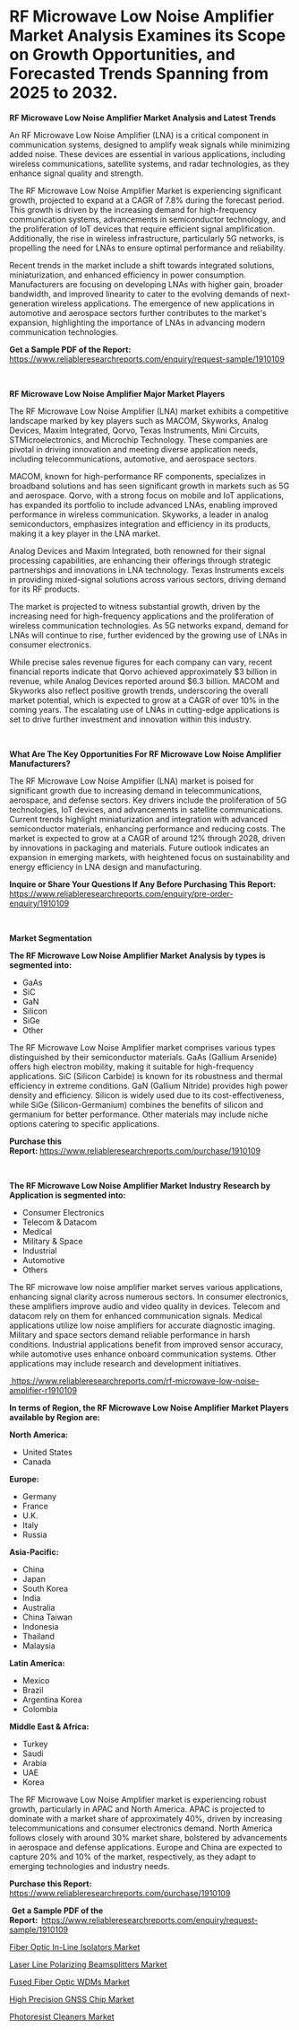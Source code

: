 <p><h1>RF Microwave Low Noise Amplifier Market Analysis Examines its Scope on Growth Opportunities, and Forecasted Trends Spanning from 2025 to 2032.</h1></p><p><strong>RF Microwave Low Noise Amplifier Market Analysis and Latest Trends</strong></p>
<p><p>An RF Microwave Low Noise Amplifier (LNA) is a critical component in communication systems, designed to amplify weak signals while minimizing added noise. These devices are essential in various applications, including wireless communications, satellite systems, and radar technologies, as they enhance signal quality and strength.</p><p>The RF Microwave Low Noise Amplifier Market is experiencing significant growth, projected to expand at a CAGR of 7.8% during the forecast period. This growth is driven by the increasing demand for high-frequency communication systems, advancements in semiconductor technology, and the proliferation of IoT devices that require efficient signal amplification. Additionally, the rise in wireless infrastructure, particularly 5G networks, is propelling the need for LNAs to ensure optimal performance and reliability.</p><p>Recent trends in the market include a shift towards integrated solutions, miniaturization, and enhanced efficiency in power consumption. Manufacturers are focusing on developing LNAs with higher gain, broader bandwidth, and improved linearity to cater to the evolving demands of next-generation wireless applications. The emergence of new applications in automotive and aerospace sectors further contributes to the market's expansion, highlighting the importance of LNAs in advancing modern communication technologies.</p></p>
<p><strong>Get a Sample PDF of the Report:&nbsp;</strong> <a href="https://www.reliableresearchreports.com/enquiry/request-sample/1910109?utm_campaign=12&utm_medium=2&utm_source=Github&utm_content=ia&utm_term=13022025&utm_id=rf-microwave-low-noise-amplifier">https://www.reliableresearchreports.com/enquiry/request-sample/1910109</a></p>
<p>&nbsp;</p>
<p><strong>RF Microwave Low Noise Amplifier Major Market Players</strong></p>
<p><p>The RF Microwave Low Noise Amplifier (LNA) market exhibits a competitive landscape marked by key players such as MACOM, Skyworks, Analog Devices, Maxim Integrated, Qorvo, Texas Instruments, Mini Circuits, STMicroelectronics, and Microchip Technology. These companies are pivotal in driving innovation and meeting diverse application needs, including telecommunications, automotive, and aerospace sectors.</p><p>MACOM, known for high-performance RF components, specializes in broadband solutions and has seen significant growth in markets such as 5G and aerospace. Qorvo, with a strong focus on mobile and IoT applications, has expanded its portfolio to include advanced LNAs, enabling improved performance in wireless communication. Skyworks, a leader in analog semiconductors, emphasizes integration and efficiency in its products, making it a key player in the LNA market.</p><p>Analog Devices and Maxim Integrated, both renowned for their signal processing capabilities, are enhancing their offerings through strategic partnerships and innovations in LNA technology. Texas Instruments excels in providing mixed-signal solutions across various sectors, driving demand for its RF products.</p><p>The market is projected to witness substantial growth, driven by the increasing need for high-frequency applications and the proliferation of wireless communication technologies. As 5G networks expand, demand for LNAs will continue to rise, further evidenced by the growing use of LNAs in consumer electronics.</p><p>While precise sales revenue figures for each company can vary, recent financial reports indicate that Qorvo achieved approximately $3 billion in revenue, while Analog Devices reported around $6.3 billion. MACOM and Skyworks also reflect positive growth trends, underscoring the overall market potential, which is expected to grow at a CAGR of over 10% in the coming years. The escalating use of LNAs in cutting-edge applications is set to drive further investment and innovation within this industry.</p></p>
<p>&nbsp;</p>
<p><strong>What Are The Key Opportunities For RF Microwave Low Noise Amplifier Manufacturers?</strong></p>
<p><p>The RF Microwave Low Noise Amplifier (LNA) market is poised for significant growth due to increasing demand in telecommunications, aerospace, and defense sectors. Key drivers include the proliferation of 5G technologies, IoT devices, and advancements in satellite communications. Current trends highlight miniaturization and integration with advanced semiconductor materials, enhancing performance and reducing costs. The market is expected to grow at a CAGR of around 12% through 2028, driven by innovations in packaging and materials. Future outlook indicates an expansion in emerging markets, with heightened focus on sustainability and energy efficiency in LNA design and manufacturing.</p></p>
<p><strong>Inquire or Share Your Questions If Any Before Purchasing This Report:</strong> <a href="https://www.reliableresearchreports.com/enquiry/pre-order-enquiry/1910109?utm_campaign=12&utm_medium=2&utm_source=Github&utm_content=ia&utm_term=13022025&utm_id=rf-microwave-low-noise-amplifier">https://www.reliableresearchreports.com/enquiry/pre-order-enquiry/1910109</a></p>
<p>&nbsp;</p>
<p><strong>Market Segmentation</strong></p>
<p><strong>The RF Microwave Low Noise Amplifier Market Analysis by types is segmented into:</strong></p>
<p><ul><li>GaAs</li><li>SiC</li><li>GaN</li><li>Silicon</li><li>SiGe</li><li>Other</li></ul></p>
<p><p>The RF Microwave Low Noise Amplifier market comprises various types distinguished by their semiconductor materials. GaAs (Gallium Arsenide) offers high electron mobility, making it suitable for high-frequency applications. SiC (Silicon Carbide) is known for its robustness and thermal efficiency in extreme conditions. GaN (Gallium Nitride) provides high power density and efficiency. Silicon is widely used due to its cost-effectiveness, while SiGe (Silicon-Germanium) combines the benefits of silicon and germanium for better performance. Other materials may include niche options catering to specific applications.</p></p>
<p><strong>Purchase this Report:&nbsp;</strong><a href="https://www.reliableresearchreports.com/purchase/1910109?utm_campaign=12&utm_medium=2&utm_source=Github&utm_content=ia&utm_term=13022025&utm_id=rf-microwave-low-noise-amplifier">https://www.reliableresearchreports.com/purchase/1910109</a></p>
<p>&nbsp;</p>
<p><strong>The RF Microwave Low Noise Amplifier Market Industry Research by Application is segmented into:</strong></p>
<p><ul><li>Consumer Electronics</li><li>Telecom & Datacom</li><li>Medical</li><li>Military & Space</li><li>Industrial</li><li>Automotive</li><li>Others</li></ul></p>
<p><p>The RF microwave low noise amplifier market serves various applications, enhancing signal clarity across numerous sectors. In consumer electronics, these amplifiers improve audio and video quality in devices. Telecom and datacom rely on them for enhanced communication signals. Medical applications utilize low noise amplifiers for accurate diagnostic imaging. Military and space sectors demand reliable performance in harsh conditions. Industrial applications benefit from improved sensor accuracy, while automotive uses enhance onboard communication systems. Other applications may include research and development initiatives.</p></p>
<p><a href="https://www.reliableresearchreports.com/rf-microwave-low-noise-amplifier-r1910109?utm_campaign=12&utm_medium=2&utm_source=Github&utm_content=ia&utm_term=13022025&utm_id=rf-microwave-low-noise-amplifier">&nbsp;https://www.reliableresearchreports.com/rf-microwave-low-noise-amplifier-r1910109</a></p>
<p><strong>In terms of Region, the RF Microwave Low Noise Amplifier Market Players available by Region are:</strong></p>
<p>
    <p> <strong> North America: </strong>
        <ul>
            <li>United States</li>
            <li>Canada</li>
        </ul>
        </p> 
    <p> <strong> Europe: </strong>
        <ul>
            <li>Germany</li>
            <li>France</li>
            <li>U.K.</li>
            <li>Italy</li>
            <li>Russia</li>
        </ul>
        </p> 
    <p> <strong> Asia-Pacific: </strong>
        <ul>
            <li>China</li>
            <li>Japan</li>
            <li>South Korea</li>
            <li>India</li>
            <li>Australia</li>
            <li>China Taiwan</li>
            <li>Indonesia</li>
            <li>Thailand</li>
            <li>Malaysia</li>
        </ul>
        </p> 
    <p> <strong> Latin America: </strong>
        <ul>
            <li>Mexico</li>
            <li>Brazil</li>
            <li>Argentina Korea</li>
            <li>Colombia</li>
        </ul>
        </p> 
    <p> <strong> Middle East & Africa: </strong>
        <ul>
            <li>Turkey</li>
            <li>Saudi</li>
            <li>Arabia</li>
            <li>UAE</li>
            <li>Korea</li>
        </ul>
    </p>
    </p>
<p><p>The RF Microwave Low Noise Amplifier market is experiencing robust growth, particularly in APAC and North America. APAC is projected to dominate with a market share of approximately 40%, driven by increasing telecommunications and consumer electronics demand. North America follows closely with around 30% market share, bolstered by advancements in aerospace and defense applications. Europe and China are expected to capture 20% and 10% of the market, respectively, as they adapt to emerging technologies and industry needs.</p></p>
<p><strong>Purchase this Report: </strong><a href="https://www.reliableresearchreports.com/purchase/1910109?utm_campaign=12&utm_medium=2&utm_source=Github&utm_content=ia&utm_term=13022025&utm_id=rf-microwave-low-noise-amplifier">https://www.reliableresearchreports.com/purchase/1910109</a></p>
<p>&nbsp;<strong>Get a Sample PDF of the Report:&nbsp;&nbsp;</strong><a href="https://www.reliableresearchreports.com/enquiry/request-sample/1910109?utm_campaign=12&utm_medium=2&utm_source=Github&utm_content=ia&utm_term=13022025&utm_id=rf-microwave-low-noise-amplifier">https://www.reliableresearchreports.com/enquiry/request-sample/1910109</a></p>
<p><strong></strong></p>
<p><p><a href="https://github.com/sadithsondah72/Market-Research-Report-List-1/blob/main/fiber-optic-in-line-isolators-market.md?utm_campaign=12&utm_medium=2&utm_source=Github&utm_content=ia&utm_term=13022025&utm_id=rf-microwave-low-noise-amplifier">Fiber Optic In-Line Isolators Market</a></p><p><a href="https://github.com/nemcemakoi/Market-Research-Report-List-1/blob/main/laser-line-polarizing-beamsplitters-market.md?utm_campaign=12&utm_medium=2&utm_source=Github&utm_content=ia&utm_term=13022025&utm_id=rf-microwave-low-noise-amplifier">Laser Line Polarizing Beamsplitters Market</a></p><p><a href="https://github.com/mshiradeth/Market-Research-Report-List-1/blob/main/fused-fiber-optic-wdms-market.md?utm_campaign=12&utm_medium=2&utm_source=Github&utm_content=ia&utm_term=13022025&utm_id=rf-microwave-low-noise-amplifier">Fused Fiber Optic WDMs Market</a></p><p><a href="https://github.com/katonmarti489/Market-Research-Report-List-1/blob/main/high-precision-gnss-chip-market.md?utm_campaign=12&utm_medium=2&utm_source=Github&utm_content=ia&utm_term=13022025&utm_id=rf-microwave-low-noise-amplifier">High Precision GNSS Chip Market</a></p><p><a href="https://github.com/lisaeichler20775/Market-Research-Report-List-1/blob/main/photoresist-cleaners-market.md?utm_campaign=12&utm_medium=2&utm_source=Github&utm_content=ia&utm_term=13022025&utm_id=rf-microwave-low-noise-amplifier">Photoresist Cleaners Market</a></p></p>